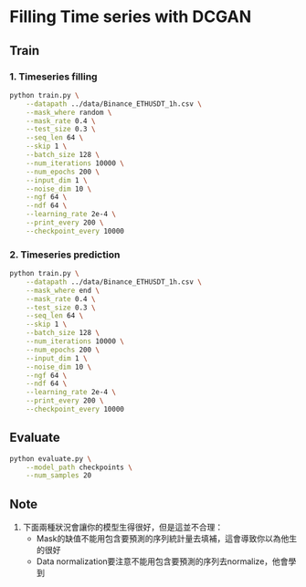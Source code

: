 # Filling Time series with DCGAN

## Train

### 1. Timeseries filling

```bash
python train.py \
    --datapath ../data/Binance_ETHUSDT_1h.csv \
    --mask_where random \
    --mask_rate 0.4 \
    --test_size 0.3 \
    --seq_len 64 \
    --skip 1 \
    --batch_size 128 \
    --num_iterations 10000 \
    --num_epochs 200 \
    --input_dim 1 \
    --noise_dim 10 \
    --ngf 64 \
    --ndf 64 \
    --learning_rate 2e-4 \
    --print_every 200 \
    --checkpoint_every 10000
```

### 2. Timeseries prediction

```bash
python train.py \
    --datapath ../data/Binance_ETHUSDT_1h.csv \
    --mask_where end \
    --mask_rate 0.4 \
    --test_size 0.3 \
    --seq_len 64 \
    --skip 1 \
    --batch_size 128 \
    --num_iterations 10000 \
    --num_epochs 200 \
    --input_dim 1 \
    --noise_dim 10 \
    --ngf 64 \
    --ndf 64 \
    --learning_rate 2e-4 \
    --print_every 200 \
    --checkpoint_every 10000
```

## Evaluate

```bash
python evaluate.py \
    --model_path checkpoints \
    --num_samples 20
```

## Note

1. 下面兩種狀況會讓你的模型生得很好，但是這並不合理：
   - Mask的缺值不能用包含要預測的序列統計量去填補，這會導致你以為他生的很好
   - Data normalization要注意不能用包含要預測的序列去normalize，他會學到

